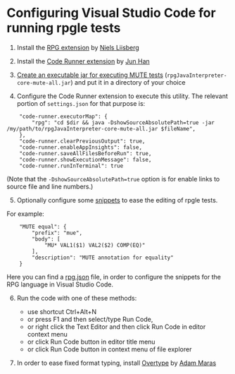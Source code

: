 # Configuring Visual Studio Code for running rpgle tests

1. Install the [RPG extension](https://marketplace.visualstudio.com/items?itemName=NielsLiisberg.RPG) by [Niels Liisberg](https://github.com/NielsLiisberg)

2. Install the [Code Runner extension](https://marketplace.visualstudio.com/items?itemName=formulahendry.code-runner) by [Jun Han](https://github.com/formulahendry)

3. [Create an executable jar for executing MUTE tests](mute.md#command-line-utility) (`rpgJavaInterpreter-core-mute-all.jar`) and put it in a directory of your choice

4. Configure the Code Runner extension to execute this utility. The relevant portion of `settings.json` for that purpose is:

```
    "code-runner.executorMap": {
        "rpg": "cd $dir && java -DshowSourceAbsolutePath=true -jar /my/path/to/rpgJavaInterpreter-core-mute-all.jar $fileName",
    },
    "code-runner.clearPreviousOutput": true,
    "code-runner.enableAppInsights": false,
    "code-runner.saveAllFilesBeforeRun": true,
    "code-runner.showExecutionMessage": false,
    "code-runner.runInTerminal": true
```

(Note that the `-DshowSourceAbsolutePath=true` option is for enable links to source file and line numbers.)

5. Optionally configure some [snippets](https://code.visualstudio.com/docs/editor/userdefinedsnippets) to ease the editing of rpgle tests.

For example:

```
	"MUTE equal": {
		"prefix": "mue",
		"body": [
			"MU* VAL1($1) VAL2($2) COMP(EQ)"
		],
		"description": "MUTE annotation for equality"
	}
```

Here you can find a [rpg.json](../misc/visual_studio_code/rpg.json) file, in order to configure the snippets for the RPG language in Visual Studio Code.

6. Run the code with one of these methods:

    * use shortcut Ctrl+Alt+N
    * or press F1 and then select/type Run Code,
    * or right click the Text Editor and then click Run Code in editor context menu
    * or click Run Code button in editor title menu
    * or click Run Code button in context menu of file explorer

7. In order to ease fixed format typing, install [Overtype](https://marketplace.visualstudio.com/items?itemName=adammaras.overtype) by [Adam Maras](https://github.com/AdamMaras)